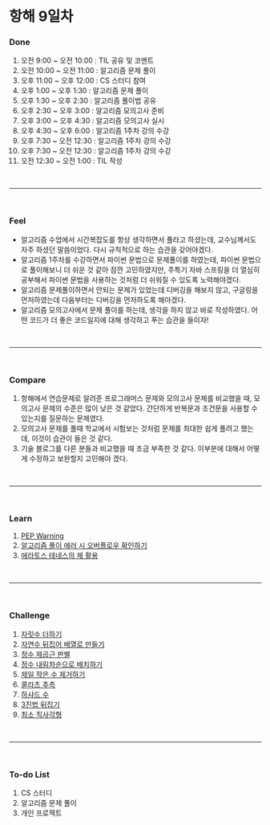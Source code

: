 # 항해 9일차

 ### Done
 1) 오전 9:00 ~ 오전 10:00 : TIL 공유 및 코멘트
 2) 오전 10:00 ~ 오전 11:00 : 알고리즘 문제 풀이
 3) 오후 11:00 ~ 오후 12:00 : CS 스터디 참여
 4) 오후 1:00 ~ 오후 1:30 : 알고리즘 문제 풀이
 5) 오후 1:30 ~ 오후 2:30 : 알고리즘 풀이법 공유
 6) 오후 2:30 ~ 오후 3:00 : 알고리즘 모의고사 준비
 7) 오후 3:00 ~ 오후 4:30 : 알고리즘 모의고사 실시
 8) 오후 4:30 ~ 오후 6:00 : 알고리즘 1주차 강의 수강
 9) 오후 7:30 ~ 오전 12:30 : 알고리즘 1주차 강의 수강
 9) 오후 7:30 ~ 오전 12:30 : 알고리즘 1주차 강의 수강
 10) 오전 12:30 ~ 오전 1:00 : TIL 작성

<br />
<hr>
<br />

### Feel
  * 알고리즘 수업에서 시간복잡도를 항상 생각하면서 풀라고 하셨는데, 교수님께서도 자주 하셨던 말씀이었다. 다시 규칙적으로 하는 습관을 갖어야겠다.
  * 알고리즘 1주차를 수강하면서 파이썬 문법으로 문제풀이를 하였는데, 파이썬 문법으로 풀이해보니 더 쉬운 것 같아 잠깐 고민하였지만, 주특기 자바 스프링을 더 열심히 공부해서 파이썬 문법을 사용하는 것처럼 더 쉬워질 수 있도록 노력해야겠다.
  * 알고리즘 문제풀이하면서 안되는 문제가 있었는데 디버깅을 해보지 않고, 구글링을 먼저하였는데 다음부터는 디버깅을 먼저하도록 해야겠다.
  * 알고리즘 모의고사에서 문제 풀이를 하는데, 생각을 하지 않고 바로 작성하였다. 어떤 코드가 더 좋은 코드일지에 대해 생각하고 푸는 습관을 들이자!
<br />
<hr>
<br />

### Compare
  1. 항해에서 연습문제로 알려준 프로그래머스 문제와 모의고사 문제를 비교했을 때, 모의고사 문제의 수준은 많이 낮은 것 같았다. 간단하게 반복문과 조건문을 사용할 수 있는지를 질문하는 문제였다. 
  2. 모의고사 문제를 풀때 학교에서 시험보는 것처럼 문제를 최대한 쉽게 풀려고 했는데, 이것이 습관이 들은 것 같다.
  3. 기술 블로그를 다른 분들과 비교했을 때 조금 부족한 것 같다. 이부분에 대해서 어떻게 수정하고 보완할지 고민해야 겠다.

<br />
<hr>
<br />

### Learn
  1. [PEP Warning ](https://github.com/bang-star/TIL/blob/main/python/Python%20PEP.md)
  2. [알고리즘 풀이 에러 시 오버플로우 확인하기](https://github.com/bang-star/TIL/blob/main/programming/check_Overflow.md)
  3. [에라토스 테네스의 체 활용](https://to-be-a-artist.tistory.com/79?category=1003007)

<br />
<hr>
<br />

### Challenge
  1. [자릿수 더하기](https://to-be-a-artist.tistory.com/81)
  2. [자연수 뒤집어 배열로 만들기](https://to-be-a-artist.tistory.com/82)
  3. [정수 제곱근 판별](https://to-be-a-artist.tistory.com/83)
  4. [정수 내림차순으로 배치하기](https://to-be-a-artist.tistory.com/84)
  5. [제일 작은 수 제거하기](https://to-be-a-artist.tistory.com/85)
  6. [콜라츠 추측](https://to-be-a-artist.tistory.com/86)
  7. [하샤드 수](https://to-be-a-artist.tistory.com/87)
  8. [3진법 뒤집기](https://to-be-a-artist.tistory.com/88)
  9. [최소 직사각형](https://to-be-a-artist.tistory.com/89)

<br />
<hr>
<br />

### To-do List 
  1. CS 스터디
  2. 알고리즘 문제 풀이
  3. 개인 프로젝트
